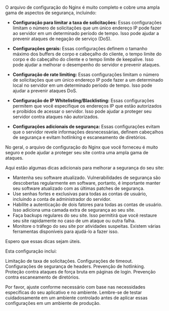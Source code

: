 O arquivo de configuração do Nginx é muito completo e cobre uma ampla gama de aspectos de segurança, incluindo:

* **Configuração para limitar a taxa de solicitações:** Essas configurações limitam o número de solicitações que um único endereço IP pode fazer ao servidor em um determinado período de tempo. Isso pode ajudar a prevenir ataques de negação de serviço (DoS).
  
* **Configurações gerais:** Essas configurações definem o tamanho máximo dos buffers de corpo e cabeçalho do cliente, o tempo limite do corpo e do cabeçalho do cliente e o tempo limite de keepalive. Isso pode ajudar a melhorar o desempenho do servidor e prevenir ataques.
  
* **Configuração de rate limiting:** Essas configurações limitam o número de solicitações que um único endereço IP pode fazer a um determinado local no servidor em um determinado período de tempo. Isso pode ajudar a prevenir ataques DoS.
  
* **Configuração de IP Whitelisting/Blacklisting:** Essas configurações permitem que você especifique os endereços IP que estão autorizados e proibidos de acessar o servidor. Isso pode ajudar a proteger seu servidor contra ataques não autorizados.
  
* **Configurações adicionais de segurança:** Essas configurações evitam que o servidor revele informações desnecessárias, definem cabeçalhos de segurança e evitam hotlinking e escaneamento de diretórios.

No geral, o arquivo de configuração do Nginx que você forneceu é muito seguro e pode ajudar a proteger seu site contra uma ampla gama de ataques.

Aqui estão algumas dicas adicionais para melhorar a segurança do seu site:

* Mantenha seu software atualizado. Vulnerabilidades de segurança são descobertas regularmente em software, portanto, é importante manter seu software atualizado com as últimas patches de segurança.
* Use senhas fortes e exclusivas para todas as contas de usuário, incluindo a conta de administrador do servidor.
* Habilite a autenticação de dois fatores para todas as contas de usuário. Isso adiciona uma camada extra de segurança ao seu site.
* Faça backups regulares do seu site. Isso permitirá que você restaure seu site rapidamente no caso de um ataque ou outra falha.
* Monitore o tráfego do seu site por atividades suspeitas. Existem várias ferramentas disponíveis para ajudá-lo a fazer isso.

Espero que essas dicas sejam úteis.

Esta configuração inclui:

Limitação de taxa de solicitações.
Configurações de timeout.
Configurações de segurança de headers.
Prevenção de hotlinking.
Proteção contra ataques de força bruta em páginas de login.
Prevenção contra escaneamento de diretórios.

Por favor, ajuste conforme necessário com base nas necessidades específicas do seu aplicativo e no ambiente.
Lembre-se de testar cuidadosamente em um ambiente controlado antes de aplicar essas configurações em um ambiente de produção.
